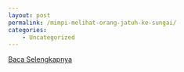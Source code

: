 ```yaml
---
layout: post
permalink: /mimpi-melihat-orang-jatuh-ke-sungai/
categories:
    - Uncategorized
---
```


[Baca Selengkapnya](/04)